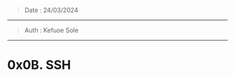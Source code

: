 > Date : 24/03/2024
--------------------------------------
> Auth : Kefuoe Sole
-------------------------------------
# 0x0B. SSH
